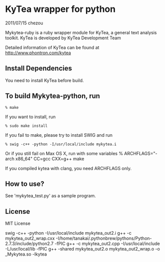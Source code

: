 KyTea wrapper for python
==========================

2011/07/15 chezou

Mykytea-ruby is a ruby wrapper module for KyTea, a general text analysis toolkit.
KyTea is developed by KyTea Development Team

Detailed information of KyTea can be found at
http://www.phontron.com/kytea

Install Dependencies
--------------------

You need to install KyTea before build.

To build Mykytea-python, run
--------------------

    % make

If you want to install, run

    % sudo make install

If you fail to make, please try to install SWIG and run

    % swig -c++ -python -I/usr/local/include mykytea.i

Or if you still fail on Max OS X, run with some variables
    % ARCHFLAGS="-arch x86_64" CC=gcc CXX=g++ make

If you compiled kytea with clang, you need ARCHFLAGS only.

How to use?
--------------------

  See 'mykytea_test.py' as a sample program.

License
--------------------

MIT License

swig -c++ -python -I/usr/local/include  mykytea_out2.i
g++ -c mykytea_out2_wrap.cxx -I/home/tanakai/.pythonbrew/pythons/Python-2.7.3/include/python2.7  -fPIC
g++ -c mykytea_out2.cpp -I/usr/local/include  -L/usr/local/lib -fPIC
g++ -shared mykytea_out2.o mykytea_out2_wrap.o -o _Mykytea.so -lkytea
